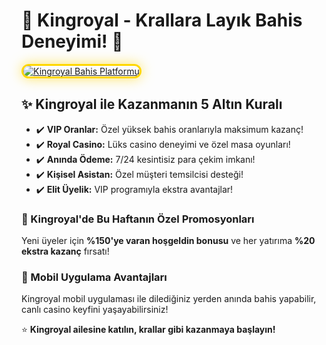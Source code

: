 <h1>👑 Kingroyal - Krallara Layık Bahis Deneyimi! 👑</h1>

<a href="https://t.me/+vT5xydT9LLBlMzA0" title="Kingroyal Resmi Telegram Adresi">
  <img src="https://i.ibb.co/BtMhhf6/g-venligiris.jpg" alt="Kingroyal Bahis Platformu" style="max-width: 100%; border: 3px solid #ffd700; border-radius: 15px; box-shadow: 0px 0px 20px rgba(255, 215, 0, 0.6);">
</a>

<h2>✨ Kingroyal ile Kazanmanın 5 Altın Kuralı</h2>
<ul>
  <li>✔️ <strong>VIP Oranlar:</strong> Özel yüksek bahis oranlarıyla maksimum kazanç!</li>
  <li>✔️ <strong>Royal Casino:</strong> Lüks casino deneyimi ve özel masa oyunları!</li>
  <li>✔️ <strong>Anında Ödeme:</strong> 7/24 kesintisiz para çekim imkanı!</li>
  <li>✔️ <strong>Kişisel Asistan:</strong> Özel müşteri temsilcisi desteği!</li>
  <li>✔️ <strong>Elit Üyelik:</strong> VIP programıyla ekstra avantajlar!</li>
</ul>

<h3>🎁 Kingroyal'de Bu Haftanın Özel Promosyonları</h3>
<p>Yeni üyeler için <strong>%150'ye varan hoşgeldin bonusu</strong> ve her yatırıma <strong>%20 ekstra kazanç</strong> fırsatı!</p>

<h3>📲 Mobil Uygulama Avantajları</h3>
<p>Kingroyal mobil uygulaması ile dilediğiniz yerden anında bahis yapabilir, canlı casino keyfini yaşayabilirsiniz!</p>

<p>⭐ <strong>Kingroyal ailesine katılın, krallar gibi kazanmaya başlayın!</strong></p>

<meta name="description" content="Kingroyal bahis platformu ile lüks ve yüksek kazançlı bahis deneyimi. VIP oranlar, özel promosyonlar ve 7/24 destek!">
